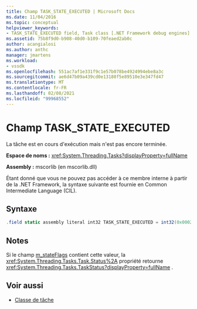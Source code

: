```yaml
---
title: Champ TASK_STATE_EXECUTED | Microsoft Docs
ms.date: 11/04/2016
ms.topic: conceptual
helpviewer_keywords:
- TASK_STATE_EXECUTED field, Task class [.NET Framework debug engines]
ms.assetid: 75b8f9d0-b908-40d0-b109-70feaed2ab0c
author: acangialosi
ms.author: anthc
manager: jmartens
ms.workload:
- vssdk
ms.openlocfilehash: 551ac7af1e331f9c1e57b078be4924994ebe8a3c
ms.sourcegitcommit: ae6d47b09a439cd0e13180f5e89510e3e347fd47
ms.translationtype: MT
ms.contentlocale: fr-FR
ms.lasthandoff: 02/08/2021
ms.locfileid: "99968552"
---
```

# <a name="task_state_executed-field"></a>Champ TASK_STATE_EXECUTED
La tâche est en cours d'exécution mais n'est pas encore terminée.

 **Espace de noms :** <xref:System.Threading.Tasks?displayProperty=fullName>

 **Assembly :** mscorlib (en mscorlib.dll)

 Étant donné que vous ne pouvez pas accéder à ce membre interne à partir de la .NET Framework, la syntaxe suivante est fournie en Common Intermediate Language (CIL).

## <a name="syntax"></a>Syntaxe

```csharp
.field static assembly literal int32 TASK_STATE_EXECUTED = int32(0x00020000)
```

## <a name="remarks"></a>Notes
 Si le champ [m_stateFlags](../../extensibility/debugger/m-stateflags-field.md) contient cette valeur, la <xref:System.Threading.Tasks.Task.Status%2A> propriété retourne <xref:System.Threading.Tasks.TaskStatus?displayProperty=fullName> .

## <a name="see-also"></a>Voir aussi
- [Classe de tâche](../../extensibility/debugger/task-class-internal-members.md)
